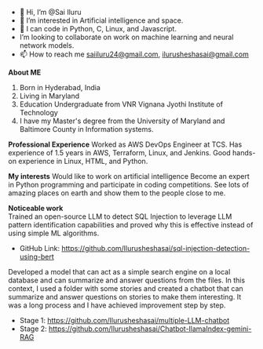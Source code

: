 - 👋 Hi, I’m @Sai Iluru
- 👀 I’m interested in Artificial intelligence and space.
- 🌱 I can code in Python, C, Linux, and Javascript.
-  I’m looking to collaborate on work on machine learning and neural network models.
- 📫 How to reach me saiiluru24@gmail.com, ilurusheshasai@gmail.com

<!---
Ilurusheshasai/Ilurusheshasai is a ✨ special ✨ repository because its `README.md` (this file) appears on your GitHub profile.
You can click the Preview link to take a look at your changes.
--->
**About ME**
  1. Born in Hyderabad, India
  2. Living in Maryland
  3. Education Undergraduate from VNR Vignana Jyothi Institute of Technology
  4. I have my Master's degree from the University of Maryland and Baltimore County in Information systems.
 
 **Professional Experience**
 Worked as AWS DevOps Engineer at TCS.
 Has experience of 1.5 years in AWS, Terraform, Linux, and Jenkins.
 Good hands-on experience in Linux, HTML, and Python.
 
 **My interests**
 Would like to work on artificial intelligence
 Become an expert in Python programming and participate in coding competitions.
 See lots of amazing places on earth and show them to the people close to me.

 **Noticeable work**  
 Trained an open-source LLM to detect SQL Injection to leverage LLM pattern identification capabilities and proved why this is effective instead of using simple ML algorithms.
 
 - GitHub Link: https://github.com/Ilurusheshasai/sql-injection-detection-using-bert

 Developed a model that can act as a simple search engine on a local database and can summarize and answer questions from the files.
 In this context, I used a folder with some stories and created a chatbot that can summarize and answer questions on stories to make them interesting. It was a long process and I have achieved improvement step by step.
 
 - Stage 1: https://github.com/Ilurusheshasai/multiple-LLM-chatbot
 - Stage 2: https://github.com/Ilurusheshasai/Chatbot-llamaIndex-gemini-RAG
